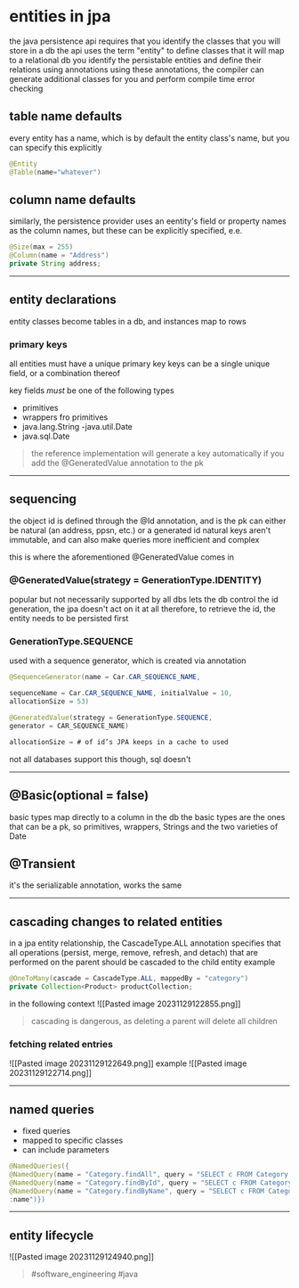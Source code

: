 # entities in jpa

the java persistence api requires that you identify the classes that you will store in a db
the api uses the term "entity" to define classes that it will map to a relational db
you identify the persistable entities and define their relations using annotations
using these annotations, the compiler can generate additional classes for you and perform compile time error checking

## table name defaults
every entity has a name, which is by default the entity class's name, but you can specify this explicitly
```java
@Entity
@Table(name="whatever")
```

## column name defaults
similarly, the persistence provider uses an eentity's field or property names as the column names, but these can be explicitly specified, e.e.
```java
@Size(max = 255)
@Column(name = "Address")
private String address;
```

---

## entity declarations

entity classes become tables in a db, and instances map to rows

### primary keys

all entities must have a unique primary key
keys can be a single unique field, or a combination thereof

key fields _must_ be one of the following types
- primitives
- wrappers fro primitives
- java.lang.String
-java.util.Date
- java.sql.Date

> the reference implementation will generate a key automatically if you add the @GeneratedValue annotation to the pk

---

## sequencing

the object id is defined through the @Id annotation, and is the pk
can either be natural (an address, ppsn, etc.) or a generated id
natural keys aren't immutable, and can also make queries more inefficient and complex

this is where the aforementioned @GeneratedValue comes in

### @GeneratedValue(strategy = GenerationType.IDENTITY)
popular but not necessarily supported by all dbs
lets the db control the id generation, the jpa doesn't act on it at all
therefore, to retrieve the id, the entity needs to be persisted first

### GenerationType.SEQUENCE 
used with a sequence generator, which is created via annotation
```java
@SequenceGenerator(name = Car.CAR_SEQUENCE_NAME,

sequenceName = Car.CAR_SEQUENCE_NAME, initialValue = 10,
allocationSize = 53)

@GeneratedValue(strategy = GenerationType.SEQUENCE,
generator = CAR_SEQUENCE_NAME)

allocationSize = # of id’s JPA keeps in a cache to used
```

not all databases support this though, sql doesn't

---
## @Basic(optional = false)
basic types map directly to a column in the db
the basic types are the ones that can be a pk, so primitives, wrappers, Strings and the two varieties of Date

## @Transient
it's the serializable annotation, works the same

---
## cascading changes to related entities
in a jpa entity relationship, the CascadeType.ALL annotation specifies that all operations (persist, merge, remove, refresh, and detach) that are performed on the parent should be cascaded to the child entity
example
```java
@OneToMany(cascade = CascadeType.ALL, mappedBy = "category")
private Collection<Product> productCollection;
```
in the following context
![[Pasted image 20231129122855.png]]

> cascading is dangerous, as deleting a parent will delete all children

### fetching related entries
![[Pasted image 20231129122649.png]]
example
![[Pasted image 20231129122714.png]]


---
## named queries
- fixed queries
- mapped to specific classes
- can include parameters

```java
@NamedQueries({
@NamedQuery(name = "Category.findAll", query = "SELECT c FROM Category c"),
@NamedQuery(name = "Category.findById", query = "SELECT c FROM Category c WHERE c.id = :id"),
@NamedQuery(name = "Category.findByName", query = "SELECT c FROM Category c WHERE c.name =
:name")})
```

---
## entity lifecycle
![[Pasted image 20231129124940.png]]

> #software_engineering #java
